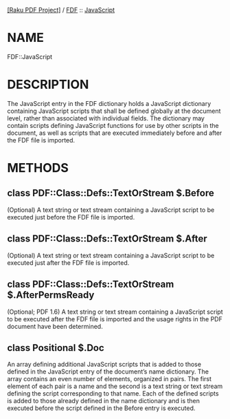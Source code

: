 [[Raku PDF Project]](https://pdf-raku.github.io)
 / [FDF](https://pdf-raku.github.io/FDF-raku)
 :: [JavaScript](https://pdf-raku.github.io/FDF-raku/JavaScript)

NAME
====

FDF::JavaScript

DESCRIPTION
===========

The JavaScript entry in the FDF dictionary holds a JavaScript dictionary containing JavaScript scripts that shall be defined globally at the document level, rather than associated with individual fields. The dictionary may contain scripts defining JavaScript functions for use by other scripts in the document, as well as scripts that are executed immediately before and after the FDF file is imported.

METHODS
=======

class PDF::Class::Defs::TextOrStream $.Before
---------------------------------------------

(Optional) A text string or text stream containing a JavaScript script to be executed just before the FDF file is imported.

class PDF::Class::Defs::TextOrStream $.After
--------------------------------------------

(Optional) A text string or text stream containing a JavaScript script to be executed just after the FDF file is imported.

class PDF::Class::Defs::TextOrStream $.AfterPermsReady
------------------------------------------------------

(Optional; PDF 1.6) A text string or text stream containing a JavaScript script to be executed after the FDF file is imported and the usage rights in the PDF document have been determined.

class Positional $.Doc
----------------------

An array defining additional JavaScript scripts that is added to those defined in the JavaScript entry of the document’s name dictionary. The array contains an even number of elements, organized in pairs. The first element of each pair is a name and the second is a text string or text stream defining the script corresponding to that name. Each of the defined scripts is added to those already defined in the name dictionary and is then executed before the script defined in the Before entry is executed.

